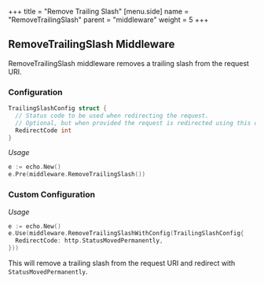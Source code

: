 +++
title = "Remove Trailing Slash"
[menu.side]
  name = "RemoveTrailingSlash"
  parent = "middleware"
  weight = 5
+++

## RemoveTrailingSlash Middleware

RemoveTrailingSlash middleware removes a trailing slash from the request URI.

### Configuration

```go
TrailingSlashConfig struct {
  // Status code to be used when redirecting the request.
  // Optional, but when provided the request is redirected using this code.
  RedirectCode int
}
```

*Usage*

```go
e := echo.New()
e.Pre(middleware.RemoveTrailingSlash())
```

### Custom Configuration

*Usage*

```go
e := echo.New()
e.Use(middleware.RemoveTrailingSlashWithConfig(TrailingSlashConfig{
  RedirectCode: http.StatusMovedPermanently,
}))
```

This will remove a trailing slash from the request URI and redirect with `StatusMovedPermanently`.
